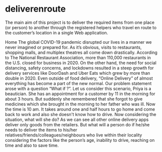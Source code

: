# deliverenroute
The main aim of this project is to deliver the required items from one place (or person) to another through the registered helpers who travel en route to the customer’s location in a single Web application. 

Home The global COVID-19 pandemic disrupted our lives in a manner we never imagined or prepared for. As it’s obvious, visits to restaurants, shopping malls, and multiplex theatres all come down drastically. According to The National Restaurant Association, more than 110,000 restaurants in the U.S. closed for business in 2020. On the other hand, the need for social distancing, safety concerns, and lockdowns resulted in a steep growth for delivery services like DoorDash and Uber Eats which grew by more than double in 2020. Even outside of food delivery, “Online Delivery” of almost everything has become a part of the new normal. 
Our problem statement arose with a question “What if ?”. Let us consider this scenario, Priya is a beautician. She has an appointment for a customer by 11 in the morning for about 3 hours. But suddenly she remembered that she forgot to give medicines which she brought in the morning to her father who was ill. Now the time is 10 am. It takes around one and half hours to go home and come back to work and also she doesn't know how to drive. Now considering the situation, what will she do? 
As we can see all other online delivery apps deliver only goods from the retailers. But what will a person do if he/she needs to deliver the items to his/her relatives/friends/colleagues/neighbours who live within their locality considering the factors like the person’s age, inability to drive, reaching on time and also to save time.
